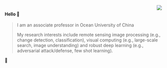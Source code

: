 <img align="right" src="https://github-readme-stats.vercel.app/api?username=summitgao&show_icons=true&icon_color=805AD5&text_color=718096&bg_color=ffffff&hide_title=true" />

#### Hello 👏

> I am an associate professor in Ocean University of China 
> 
> My research interests include remote sensing image processing (e.g., change detection, classification), visual computing (e.g., large-scale search, image understanding) and robust deep learning (e.g., adversarial attack/defense, few shot learning).

🔗 
